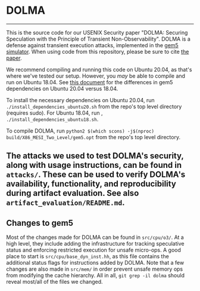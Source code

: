 # DOLMA
------------------
This is the source code for our USENIX Security paper "DOLMA:
Securing Speculation with the Principle of Transient Non-Observability".
DOLMA is a defense against transient execution attacks, implemented in the [gem5 simulator](https://github.com/gem5/gem5).
When using code from this repository, please be sure to cite [the paper](https://www.usenix.org/conference/usenixsecurity21/presentation/loughlin).

We recommend compiling and running this code on Ubuntu 20.04, as that's where we've tested our
setup. However, you _may_ be able to compile and run on Ubuntu 18.04. See [this document](https://www.gem5.org/documentation/general_docs/building) for the differences in gem5 dependencies on Ubuntu 20.04 versus 18.04.

To install the necessary dependencies on Ubuntu 20.04, run `./install_dependencies_ubuntu20.sh` from the repo's top level directory (requires sudo). For Ubuntu 18.04, run , `./install_dependencies_ubuntu18.sh`.

To compile DOLMA, run `python2 $(which scons) -j$(nproc) build/X86_MESI_Two_Level/gem5.opt`
from the repo's top level directory.

The attacks we used to test DOLMA's security, along with usage instructions,
can be found in `attacks/`. These can be used to verify DOLMA's availability, functionality, and
reproducibility during artifact evaluation. See also `artifact_evaluation/README.md`.
------------------
Changes to gem5
------------------
Most of the changes made for DOLMA can be found in `src/cpu/o3/`. At a high level,
they include adding the infrastructure for tracking speculative status
and enforcing restricted execution for unsafe micro-ops. A good place to
start is `src/cpu/base_dyn_inst.hh`, as this file contains the additional
status flags for instructions added by DOLMA. Note that a few changes are
also made in `src/mem/` in order prevent unsafe memory ops from modifying
the cache hierarchy. All in all, `git grep -il dolma` should reveal
most/all of the files we changed.
